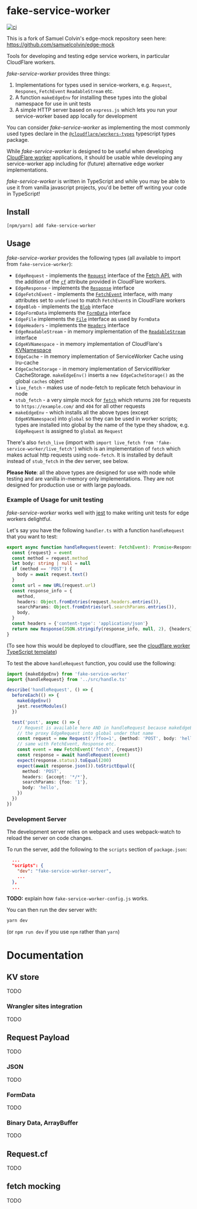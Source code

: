 # fake-service-worker

[![ci](https://github.com/kyledoidge/fake-service-worker/actions/workflows/ci.yml/badge.svg?branch=main)](https://github.com/kyledoidge/fake-service-worker/actions?query=branch%3Amain)


This is a fork of Samuel Colvin's edge-mock repository seen here: https://github.com/samuelcolvin/edge-mock

Tools for developing and testing edge service workers, in particular CloudFlare workers.

_fake-service-worker_ provides three things:
1. Implementations for types used in service-workers, e.g. `Request`, `Respones`, `FetchEvent` `ReadableStream` etc.
2. A function `makeEdgeEnv` for installing these types into the global namespace for use in unit tests
3. A simple HTTP server based on `express.js` which lets you run your service-worker based app locally for development

You can consider _fake-service-worker_ as implementing the most commonly used types declare in the
[`@cloudflare/workers-types`](https://www.npmjs.com/package/@cloudflare/workers-types) typescript types package.

While _fake-service-worker_ is designed to be useful when developing 
[CloudFlare worker](https://developers.cloudflare.com/workers/) applications, it should be usable while developing
any service-worker app including for (future) alternative edge worker implementations.

_fake-service-worker_ is written in TypeScript and while you may be able to use it from vanilla javascript projects, you'd be
better off writing your code in TypeScript!

## Install

    [npm/yarn] add fake-service-worker

## Usage

_fake-service-worker_ provides the following types (all available to import from `fake-service-worker`):

* `EdgeRequest` - implements the [`Request`](https://developer.mozilla.org/en-US/docs/Web/API/Request) interface
  of the [Fetch API](https://developer.mozilla.org/en-US/docs/Web/API/Fetch_API), with the addition of the
  [`cf`](https://developers.cloudflare.com/workers/runtime-apis/request#incomingrequestcfproperties) attribute
  provided in CloudFlare workers.
* `EdgeResponse` - implements the [`Response`](https://developer.mozilla.org/en-US/docs/Web/API/Response) interface
* `EdgeFetchEvent` - implements the [`FetchEvent`](https://developer.mozilla.org/en-US/docs/Web/API/FetchEvent) interface,
  with many attributes set to `undefined` to match `FetchEvent`s in CloudFlare workers
* `EdgeBlob` - implements the [`Blob`](https://developer.mozilla.org/en-US/docs/Web/API/Blob) interface
* `EdgeFormData` implements the [`FormData`](https://developer.mozilla.org/en-US/docs/Web/API/FormData) interface
* `EdgeFile` implements the [`File`](https://developer.mozilla.org/en-US/docs/Web/API/File) 
  interface as used by `FormData`
* `EdgeHeaders` - implements the [`Headers`](https://developer.mozilla.org/en-US/docs/Web/API/Headers) interface
* `EdgeReadableStream` - in memory implementation of the 
  [`ReadableStream`](https://developer.mozilla.org/en-US/docs/Web/API/ReadableStream) interface
* `EdgeKVNamespace` - in memory implementation of CloudFlare's 
  [KVNamespace](https://developers.cloudflare.com/workers/runtime-apis/kv)
* `EdgeCache` - in memory implementation of ServiceWorker Cache using lru-cache
* `EdgeCacheStorage` - in memory implementation of ServiceWorker CacheStorage. `makeEdgeEnv()` inserts a `new EdgeCacheStorage()` as the global `caches` object
* `live_fetch` - makes use of node-fetch to replicate fetch behaviour in node
* `stub_fetch` - a very simple mock for 
  [`fetch`](https://developer.mozilla.org/en-US/docs/Web/API/WindowOrWorkerGlobalScope/fetch) which returns `200`
  for requests to `https://example.com/` and `404` for all other requests
* `makeEdgeEnv` - which installs all the above types (except `EdgeKVNamespace`) into `global` so they can be
  used in worker scripts; types are installed into global by the name of the type they shadow, e.g. `EdgeRequest`
  is assigned to `global` as `Request`

There's also `fetch_live` (import with `import live_fetch from 'fake-service-worker/live_fetch'`) which is an implementation
of `fetch` which makes actual http requests using `node-fetch`. It is installed by default instead of
`stub_fetch` in the dev server, see below.

**Please Note**: all the above types are designed for use with node while testing and are vanilla in-memory
only implementations. They are not designed for production use or with large payloads.

### Example of Usage for unit testing

_fake-service-worker_ works well with [jest](https://jestjs.io/) to make writing unit tests for edge workers delightful.

Let's say you have the following `handler.ts` with a function `handleRequest` that you want to test:

```ts
export async function handleRequest(event: FetchEvent): Promise<Response> {
  const {request} = event
  const method = request.method
  let body: string | null = null
  if (method == 'POST') {
    body = await request.text()
  }
  const url = new URL(request.url)
  const response_info = {
    method,
    headers: Object.fromEntries(request.headers.entries()),
    searchParams: Object.fromEntries(url.searchParams.entries()),
    body,
  }
  const headers = {'content-type': 'application/json'}
  return new Response(JSON.stringify(response_info, null, 2), {headers})
}
```

(To see how this would be deployed to cloudflare, see the 
[cloudflare worker TypeScript template](https://github.com/cloudflare/worker-typescript-template))

To test the above `handleRequest` function, you could use the following:

```ts
import {makeEdgeEnv} from 'fake-service-worker'
import {handleRequest} from '../src/handle.ts'

describe('handleRequest', () => {
  beforeEach(() => {
    makeEdgeEnv()
    jest.resetModules()
  })

  test('post', async () => {
    // Request is available here AND in handleRequest because makeEdgeEnv installed
    // the proxy EdgeRequest into global under that name
    const request = new Request('/?foo=1', {method: 'POST', body: 'hello'})
    // same with FetchEvent, Response etc.
    const event = new FetchEvent('fetch', {request})
    const response = await handleRequest(event)
    expect(response.status).toEqual(200)
    expect(await response.json()).toStrictEqual({
      method: 'POST',
      headers: {accept: '*/*'},
      searchParams: {foo: '1'},
      body: 'hello',
    })
  })
})
```

### Development Server

The development server relies on webpack and uses webpack-watch to reload the server on code changes.

To run the server, add the following to the `scripts` section of `package.json`:

```json
  ...
  "scripts": {
    "dev": "fake-service-worker-server",
    ...
  },
  ...
```

**TODO:** explain how `fake-service-worker-config.js` works.

You can then run the dev server with:

```bash
yarn dev
```

(or `npm run dev` if you use `npm` rather than `yarn`)

# Documentation

## KV store

TODO

### Wrangler sites integration

TODO

## Request Payload

TODO

### JSON

TODO

### FormData

TODO

### Binary Data, ArrayBuffer

TODO

## Request.cf

TODO

## fetch mocking

TODO
